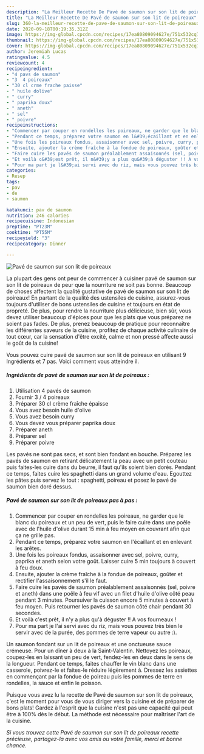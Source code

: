 ```yaml
---
description: "La Meilleur Recette De Pavé de saumon sur son lit de poireaux"
title: "La Meilleur Recette De Pavé de saumon sur son lit de poireaux"
slug: 360-la-meilleur-recette-de-pave-de-saumon-sur-son-lit-de-poireaux
date: 2020-09-18T00:19:35.312Z
image: https://img-global.cpcdn.com/recipes/17ea80809094627e/751x532cq70/pave-de-saumon-sur-son-lit-de-poireaux-photo-principale-de-la-recette.jpg
thumbnail: https://img-global.cpcdn.com/recipes/17ea80809094627e/751x532cq70/pave-de-saumon-sur-son-lit-de-poireaux-photo-principale-de-la-recette.jpg
cover: https://img-global.cpcdn.com/recipes/17ea80809094627e/751x532cq70/pave-de-saumon-sur-son-lit-de-poireaux-photo-principale-de-la-recette.jpg
author: Jeremiah Lucas
ratingvalue: 4.5
reviewcount: 4
recipeingredient:
- "4 pavs de saumon"
- "3  4 poireaux"
- "30 cl crme frache paisse"
- " huile dolive"
- " curry"
- " paprika doux"
- " aneth"
- " sel"
- " poivre"
recipeinstructions:
- "Commencer par couper en rondelles les poireaux, ne garder que le blanc du poireaux et un peu de vert, puis le faire cuire dans une poêle avec de l&#39;huile d&#39;olive durant 15 min à feu moyen en couvrant afin que ça ne grille pas."
- "Pendant ce temps, préparez votre saumon en l&#39;écaillant et en enlevant les arêtes."
- "Une fois les poireaux fondus, assaisonner avec sel, poivre, curry, paprika et aneth selon votre goût. Laisser cuire 5 min toujours à couvert à feu doux."
- "Ensuite, ajouter la crème fraîche à la fondue de poireaux, goûter et rectifier l&#39;assaisonnement s&#39;il le faut."
- "Faire cuire les pavés de saumon préalablement assaisonnés (sel, poivre et aneth) dans une poêle à feu vif avec un filet d&#39;huile d&#39;olive côté peau pendant 3 minutes. Poursuiver la cuisson encore 5 minutes à couvert à feu moyen. Puis retourner les pavés de saumon côté chair pendant 30 secondes."
- "Et voilà c&#39;est prêt, il n&#39;y a plus qu&#39;à déguster !! A vos fourneaux !"
- "Pour ma part je l&#39;ai servi avec du riz, mais vous pouvez très bien le servir avec de la purée, des pommes de terre vapeur ou autre :)."
categories:
- Resep
tags:
- pav
- de
- saumon

katakunci: pav de saumon 
nutrition: 246 calories
recipecuisine: Indonesian
preptime: "PT23M"
cooktime: "PT55M"
recipeyield: "3"
recipecategory: Dinner

---
```



![Pavé de saumon sur son lit de poireaux](https://img-global.cpcdn.com/recipes/17ea80809094627e/751x532cq70/pave-de-saumon-sur-son-lit-de-poireaux-photo-principale-de-la-recette.jpg)

La plupart des gens ont peur de commencer à cuisiner pavé de saumon sur son lit de poireaux de peur que la nourriture ne soit pas bonne. Beaucoup de choses affectent la qualité gustative de pavé de saumon sur son lit de poireaux! En partant de la qualité des ustensiles de cuisine, assurez-vous toujours d'utiliser de bons ustensiles de cuisine et toujours en état de propreté. De plus, pour rendre la nourriture plus délicieuse, bien sûr, vous devez utiliser beaucoup d'épices pour que les plats que vous préparez ne soient pas fades. De plus, prenez beaucoup de pratique pour reconnaître les différentes saveurs de la cuisine, profitez de chaque activité culinaire de tout cœur, car la sensation d'être excité, calme et non pressé affecte aussi le goût de la cuisine!

<!--inarticleads1-->

Vous pouvez cuire pavé de saumon sur son lit de poireaux en utilisant 9 Ingrédients et 7 pas. Voici comment vous atteindre il.

##### Ingrédients de pavé de saumon sur son lit de poireaux :

1. Utilisation 4 pavés de saumon
1. Fournir 3 / 4 poireaux
1. Préparer 30 cl crème fraîche épaisse
1. Vous avez besoin  huile d&#39;olive
1. Vous avez besoin  curry
1. Vous devez vous préparer  paprika doux
1. Préparer  aneth
1. Préparer  sel
1. Préparer  poivre


Les pavés ne sont pas secs, et sont bien fondant en bouche. Préparez les pavés de saumon en retirant délicatement la peau avec un petit couteau puis faites-les cuire dans du beurre, il faut qu&#39;ils soient bien dorés. Pendant ce temps, faites cuire les spaghetti dans un grand volume d&#39;eau. Egouttez les pâtes puis servez le tout : spaghetti, poireau et posez le pavé de saumon bien doré dessus. 

<!--inarticleads2-->

##### Pavé de saumon sur son lit de poireaux pas à pas :

1. Commencer par couper en rondelles les poireaux, ne garder que le blanc du poireaux et un peu de vert, puis le faire cuire dans une poêle avec de l&#39;huile d&#39;olive durant 15 min à feu moyen en couvrant afin que ça ne grille pas.
1. Pendant ce temps, préparez votre saumon en l&#39;écaillant et en enlevant les arêtes.
1. Une fois les poireaux fondus, assaisonner avec sel, poivre, curry, paprika et aneth selon votre goût. Laisser cuire 5 min toujours à couvert à feu doux.
1. Ensuite, ajouter la crème fraîche à la fondue de poireaux, goûter et rectifier l&#39;assaisonnement s&#39;il le faut.
1. Faire cuire les pavés de saumon préalablement assaisonnés (sel, poivre et aneth) dans une poêle à feu vif avec un filet d&#39;huile d&#39;olive côté peau pendant 3 minutes. Poursuiver la cuisson encore 5 minutes à couvert à feu moyen. Puis retourner les pavés de saumon côté chair pendant 30 secondes.
1. Et voilà c&#39;est prêt, il n&#39;y a plus qu&#39;à déguster !! A vos fourneaux !
1. Pour ma part je l&#39;ai servi avec du riz, mais vous pouvez très bien le servir avec de la purée, des pommes de terre vapeur ou autre :).


Un saumon fondant sur un lit de poireaux et une onctueuse sauce crémeuse. Pour un dîner à deux à la Saint-Valentin. Nettoyez les poireaux, coupez-les en laissant un peu de vert, fendez-les en deux dans le sens de la longueur. Pendant ce temps, faites chauffer le vin blanc dans une casserole, poivrez-le et faites-le réduire légèrement à. Dressez les assiettes en commençant par la fondue de poireau puis les pommes de terre en rondelles, la sauce et enfin le poisson. 

<!--inarticleads1-->

<p>
Puisque vous avez lu la recette de Pavé de saumon sur son lit de poireaux, c'est le moment pour vous de vous diriger vers la cuisine et de préparer de bons plats! Gardez à l'esprit que la cuisine n'est pas une capacité qui peut être à 100% dès le début. La méthode est nécessaire pour maîtriser l'art de la cuisine.
</p>

<p>
<i>Si vous trouvez cette Pavé de saumon sur son lit de poireaux recette précieuse, partagez-la avec vos amis ou votre famille, merci et bonne chance.</i>
</p>
